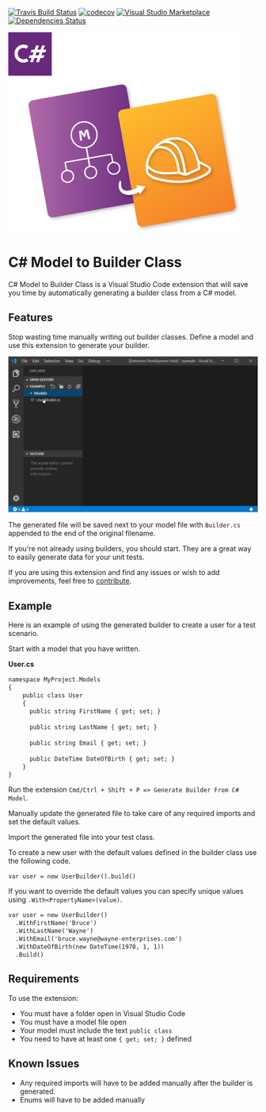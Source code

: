 [![Travis Build Status][travis-img]][travis] [![codecov][codecov-img]][codecov] [![Visual Studio Marketplace][vsmarket-img]][vsmarket] [![Dependencies Status][david-dm-img]][david-dm]

[travis]: https://travis-ci.com/devshop/csharp-model-to-builder
[travis-img]: https://travis-ci.com/devshop/csharp-model-to-builder.svg?branch=master
[codecov-img]: https://codecov.io/gh/devshop/csharp-model-to-builder/branch/master/graph/badge.svg
[codecov]: https://codecov.io/gh/devshop/csharp-model-to-builder
[vsmarket]: https://marketplace.visualstudio.com/items?itemName=frasercrosbie.csharp-model-to-builder
[vsmarket-img]: https://vsmarketplacebadge.apphb.com/version/frasercrosbie.csharp-model-to-builder.svg
[david-dm]: https://david-dm.org/devshop/csharp-model-to-builder
[david-dm-img]: https://david-dm.org/devshop/csharp-model-to-builder/dev-status.svg

![Banner](images/logo.png)

# C# Model to Builder Class

C# Model to Builder Class is a Visual Studio Code extension that will save you time by automatically generating a builder class from a C# model.

## Features

Stop wasting time manually writing out builder classes. Define a model and use this extension to generate your builder.

![Example](images/example.gif)

The generated file will be saved next to your model file with `Builder.cs` appended to the end of the original filename.

If you're not already using builders, you should start. They are a great way to easily generate data for your unit tests.

If you are using this extension and find any issues or wish to add improvements, feel free to [contribute](https://github.com/devshop/csharp-model-to-builder).

## Example

Here is an example of using the generated builder to create a user for a test scenario.

Start with a model that you have written.

**User.cs**

```
namespace MyProject.Models
{
    public class User
    {
      public string FirstName { get; set; }

      public string LastName { get; set; }

      public string Email { get; set; }

      public DateTime DateOfBirth { get; set; }
    }
}
```

Run the extension `Cmd/Ctrl + Shift + P => Generate Builder From C# Model`.

Manually update the generated file to take care of any required imports and set the default values.

Import the generated file into your test class.

To create a new user with the default values defined in the builder class use the following code.

```
var user = new UserBuilder().build()
```

If you want to override the default values you can specify unique values using `.With<PropertyName>(value)`.

```
var user = new UserBuilder()
  .WithFirstName('Bruce')
  .WithLastName('Wayne')
  .WithEmail('bruce.wayne@wayne-enterprises.com')
  .WithDateOfBirth(new DateTime(1970, 1, 1))
  .Build()
```

## Requirements

To use the extension:

- You must have a folder open in Visual Studio Code
- You must have a model file open
- Your model must include the text `public class`
- You need to have at least one `{ get; set; }` defined

## Known Issues

- Any required imports will have to be added manually after the builder is generated.
- Enums will have to be added manually
